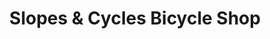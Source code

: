 ---
title: "Slopes & Cycles Bicycle Shop"
url: /bridgetown/slopes-und-cycles-bicycle-shop/
shop: Fahrrad
---